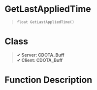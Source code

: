 # GetLastAppliedTime
> `float GetLastAppliedTime()`
# Class
> __✔ Server: CDOTA_Buff__  
> __✔ Client: CDOTA_Buff__  
# Function Description

